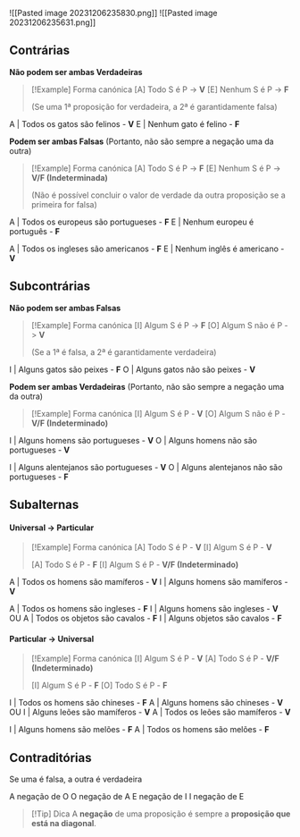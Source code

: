 ![[Pasted image 20231206235830.png]]
![[Pasted image 20231206235631.png]]
## Contrárias
**Não podem ser ambas Verdadeiras**
>[!Example] Forma canónica
>[A] Todo S é P -> **V**
>[E] Nenhum S é P -> **F**
>
>(Se uma 1ª proposição for verdadeira, a 2ª é garantidamente falsa)

A | Todos os gatos são felinos - **V**
E | Nenhum gato é felino - **F**

**Podem ser ambas Falsas** (Portanto, não são sempre a negação uma da outra)
>[!Example] Forma canónica
>[A] Todo S é P -> **F**
>[E] Nenhum S é P -> **V/F (Indeterminada)**
>
>(Não é possível concluir o valor de verdade da outra proposição se a primeira for falsa)

A | Todos os europeus são portugueses - **F**
E | Nenhum europeu é português - **F**

A | Todos os ingleses são americanos - **F**
E | Nenhum inglês é americano - **V**

## Subcontrárias
**Não podem ser ambas Falsas**
>[!Example] Forma canónica
>[I] Algum S é P -> **F**
>[O] Algum S não é P -> **V**
>
>(Se a 1ª é falsa, a 2ª é garantidamente verdadeira)

I | Alguns gatos são peixes - **F**
O | Alguns gatos não são peixes - **V**

**Podem ser ambas Verdadeiras** (Portanto, não são sempre a negação uma da outra)
>[!Example] Forma canónica
>[I] Algum S é P - **V**
>[O] Algum S não é P - **V/F (Indeterminado)**

I | Alguns homens são portugueses - **V**
O | Alguns homens não são portugueses - **V**

I | Alguns alentejanos são portugueses - **V**
O | Alguns alentejanos não são portugueses - **F**

## Subalternas
#### Universal -> Particular
>[!Example] Forma canónica
>\[A] Todo S é P - **V**
>\[I] Algum S é P - **V**
>
>\[A] Todo S é P - **F**
>\[I] Algum S é P - **V/F (Indeterminado)**

A | Todos os homens são mamíferos - **V**
I | Alguns homens são mamíferos - **V**

A | Todos os homens são ingleses - **F**
I | Alguns homens são ingleses - **V**
OU
A | Todos os objetos são cavalos - **F**
I | Alguns objetos são cavalos - **F**
#### Particular -> Universal
>[!Example] Forma canónica
>\[I] Algum S é P - **V**
>\[A] Todo S é P - **V/F (Indeterminado)**
>
>\[I] Algum S é P - **F**
>\[O] Todo S é P - **F**
>

I | Todos os homens são chineses - **F**
A | Alguns homens são chineses - **V**
OU
I | Alguns leões são mamíferos - **V**
A | Todos os leões são mamíferos - **V**

I | Alguns homens são melões - **F**
A | Todos os homens são melões - **F**
## Contraditórias
Se uma é falsa, a outra é verdadeira

A negação de O
O negação de A
E negação de I
I negação de E
>[!Tip] Dica
>A **negação** de uma proposição é sempre a **proposição que está na diagonal**.